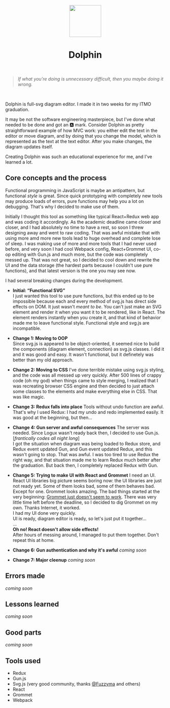 <p align="center"><a href="http://miloslav.website/dolphin" target="_blank"><img width="100"src="http://miloslav.website/dolphin/media/logo.svg"></a></p>
<p align="center"><h1 align="center">Dolphin</h1></p>

<br>

> _If what you're doing is unnecessary difficult, then you maybe doing it wrong._  

<br>

Dolphin is full-svg diagram editor. I made it in two weeks for my ITMO graduation.

It may be not the software engineering masterpiece, but I've done what needed to be done and got an 🅰 mark.
Consider Dolphin as pretty straightforward example of how MVC work: you either edit the text in the editor or move diagram, and by doing that you change the model, which is represented as the text at the text editor. After you make changes, the diagram updates itself.

Creating Dolphin was such an educational experience for me, and I've learned a lot.

## Core concepts and the process
Functional programming in JavaScript is maybe an antipattern, but functional _style_ is great. Since quick prototyping with completely new tools may produce loads of errors, pure functions may help you a lot on debugging. That's why I decided to make use of them.

Initially I thought this tool as something like typical React+Redux web app and was coding it accordingly. As the academic deadline came closer and closer, and I had absolutely no time to have a rest, so soon I threw designing away and went to raw coding. That was awful mistake that with using more amd more new tools lead to huge overhead and complete lose of sleep. I was making use of more and more tools that I had never used before, and very soon I had cool Webpack config, React+Grommet UI, co-op editing with Gun.js and much more, but the code was completely messed up. That was not great, so I decided to cool down and rewrite the UI and the data storage (the hardest parts because I couldn't use pure functions), and that latest version is the one you may see now.

I had several breaking changes during the development.

 - __Initial: “Functional SVG”__  
I just wanted this tool to use pure functions, but this ended up to be impossible because each and every method of svg.js has direct side effects on DOM. It just wasn't _meant to be_. You can't just make an SVG element and render it when you want it to be rendered, like in React. The element renders instantly when you create it, and that kind of behavior made me to leave functional style. Functional style and svg.js are incompatible.

 - __Change 1: Moving to OOP__  
Since svg.js is appeared to be object-oriented, it seemed nice to build the components (diagram element, connection) as svg.js classes. I did it and it was good and easy. It wasn't functional, but it definetely was better than my old approach.

 - __Change 2: Moving to CSS__
I've done terrible mistake using svg.js styling, and the code was all messed up very quickly. After 500 lines of crappy code (oh my god) when things came to style merging, I realized that I was recreating browser CSS engine and then decided to just attach some classes to the elements and make everything else in CSS. That was like magic.

 - __Change 3: Redux falls into place__
Tools without undo function are awful. That's why I used Redux: I had my undo and redo implemented easily. It was good at the beginning, but then...

 - __Change 4: Gun server and awful consequences__
The server was needed. Since Logux wasn't ready back then, I decided to use Gun.js.  
[_frantically codes all night long_]  
I got the situation when diagram was being loaded to Redux store, and Redux event updated Gun, and Gun event updated Redux, and this wasn't going to stop. That was awful. I was too tired to use Redux the right way, and that situation made me to learn Redux much better after the graduation. But back then, I completely replaced Redux with Gun.

 - __Change 5: Trying to make UI with React and Grommet__
I need an UI. React UI libraries big picture seems boring now: the UI libraries are just not ready yet. Some of them looks bad, some of them behaves bad. Except for one. Grommet looks amazing. The bad things started at the very beginning: [Grommet just doesn't seem to work](https://github.com/grommet/grommet-cli/issues/35). There was very little time left before the deadline, so I decided to dig Grommet on my own. Thanks Internet, it worked.  
I had my UI done very quickly.  
UI is ready, diagram editor is ready, so let's just put it together...  
...  
__Oh no! React doesn't allow side effects!__   
After hours of messing around, I managed to put them together. Don't repeat this at home.

 - __Change 6: Gun authentication and why it's awful__
_coming soon_

 - __Change 7: Major cleenup__
_coming soon_

## Errors made
_coming soon_

## Lessons learned
_coming soon_

## Good parts
_coming soon_

## Tools used
 - Redux
 - Gun.js
 - Svg.js (very good community, thanks [@Fuzzyma](https://github.com/Fuzzyma) and others)
 - React
 - Grommet
 - Webpack
